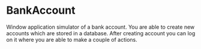 # BankAccount
Window application simulator of a bank account. You are able to create new accounts which are stored in a database. After creating account you can log on it where you are able to make a couple of actions.
